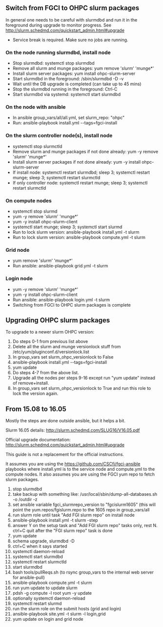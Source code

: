 Switch from FGCI to OHPC slurm packages
---------------------------------------

In general one needs to be careful with slurmdbd and run it in
the foreground during upgrade to monitor progress. See
http://slurm.schedmd.com/quickstart_admin.html#upgrade

- Service break is required. Make sure no jobs are running.

### On the node running slurmdbd, install node

- Stop slurmdbd: systemctl stop slurmdbd
- Remove all slurm and munge packages: yum remove '*slurm*' 'munge*'
- Install slurm server packages: yum install ohpc-slurm-server
- Start slurmdbd in the foreground: /sbin/slurmdbd -D -v
- Wait until the DB upgrade is completed (can take up to 45 mins)
- Stop the slurmdbd running in the foreground: Ctrl-C
- Start slurmdbd via systemd: systemctl start slurmdbd


### On the node with ansible

- In ansible group_vars/all/all.yml, set slurm_repo: "ohpc"
- Run: ansible-playbook install.yml --tags=fgci-install

### On the slurm controller node(s), install node

- systemctl stop slurmctld
- Remove slurm and munge packages if not done already: yum -y remove '*slurm*' 'munge*'
- Install slurm server packages if not done already: yum -y install ohpc-slurm-server
- If install node: systemctl restart slurmdbd; sleep 3; systemctl restart munge; sleep 3; systemctl restart slurmctld
- If only controller node: systemctl restart munge; sleep 3; systemctl restart slurmctld


### On compute nodes

- systemctl stop slurmd
- yum -y remove '*slurm*' 'munge*'
- yum -y install ohpc-slurm-client
- systemctl start munge; sleep 3; systemctl start slurmd
- Run to lock slurm version: ansible-playbook install.yml -t slurm
- Run to lock slurm version: ansible-playbook compute.yml -t slurm

### Grid node
- yum remove '*slurm*' 'munge*'
- Run ansible: ansible-playbook grid.yml -t slurm

### Login node
- yum -y remove '*slurm*' 'munge*'
- yum -y install ohpc-slurm-client
- Run ansible: ansible-playbook login.yml -t slurm
- Switching from FGCI to OHPC slurm packages is complete

Upgrading OHPC slurm packages
-----------------------------

To upgrade to a newer slurm OHPC version:

1. Do steps 0-1 from previous list above
2. Delete all the slurm and munge versionlock stuff from /etc/yum/pluginconf.d/versionlock.list
3. In group_vars set slurm_ohpc_versionlock to False
4. ansible-playbook install.yml --tags=fgci-install
5. yum update
6. Do steps 4-7 from the above list.
7. Upgrade all the nodes per steps 9-16 except run "yum update" instead of remove+install.
8. In group_vars set slurm_ohpc_versionlock to True and run this role to lock the version again.


From 15.08 to 16.05
-------------------

Mostly the steps are done outside ansible, but it helps a bit.

Slurm 16.05 details: http://slurm.schedmd.com/SLUG16/V16.05.pdf

Official upgrade documentation: http://slurm.schedmd.com/quickstart_admin.html#upgrade

This guide is not a replacement for the official instructions.

It assumes you are using the https://github.com/CSCfi/fgci-ansible playbooks where install.yml is to the service node and compute.yml to the compute nodes. It also assumes you are using the FGCI yum repo to fetch slurm packages.

 1. stop slurmdbd
 1. take backup with something like: /usr/local/sbin/dump-all-databases.sh -o /outdir -z
 1. set ansible variable fgci_slurmrepo_version to "fgcislurm1605" (this will point the yum.repos/fgislurm.repo to the 1605 repo in group_vars/all
 1. run slurm role until task "Add FGI slurm repo" on install node
 1. ansible-playbook install.yml -t slurm -step
 1. answer Y on the setup task and "Add FGI slurm repo" tasks only, rest N. ctrl+C quit after the "FGI slurm repo" task is done
 1. yum update
 1. schema upgrade, slurmdbd -D
 1. ctrl+C when it says started
 1. systemctl daemon-reload
 1. systemctl start slurmdbd
 1. systemctl restart slurmctld
 1. start slurmdbd 
 1. bash tools/pullReqs.sh (to rsync group_vars to the internal web server for ansible-pull)
 1. ansible-playbook compute.yml -t slurm
 1. run yum update to update slurm
 1. pdsh -g compute -l root yum -y update
 1. optionally systemctl daemon-reload
 1. systemctl restart slurmd
 1. run the slurm role on the submit hosts (grid and login)
 1. ansible-playbook site.yml -t slurm -l login,grid
 1. yum update on login and grid node
